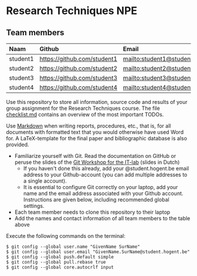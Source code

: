 # Research Techniques NPE

## Team members

| Naam     | Github                        | Email                               |
| :---     | :---                          | :---                                |
| student1 | <https://github.com/student1> | <mailto:student1@student.hogent.be> |
| student2 | <https://github.com/student2> | <mailto:student2@student.hogent.be> |
| student3 | <https://github.com/student3> | <mailto:student3@student.hogent.be> |
| student4 | <https://github.com/student4> | <mailto:student4@student.hogent.be> |

Use this repository to store all information, source code and results of your group assignment for the Research Techniques course. The file [checklist.md](checklist.md) contains an overview of the most important TODOs. 

Use [Markdown](https://guides.github.com/features/mastering-markdown/) when writing reports, procedures, etc., that is, for all documents with formatted text that you would otherwise have used Word for. A LaTeX-template for the final paper and bibliographic database is also provided.

- Familiarize yourself with Git. Read the documentation on GitHub or peruse the slides of the [Git Workshop for the IT-lab](https://gitpitch.com/HoGentTIN/workshop-git-itlab#/) (slides in Dutch)
    - If you haven't done this already, add your @student.hogent.be email address to your Github-account (you can add multiple addresses to a single account).
    - It is essential to configure Git correctly on your laptop, add your name and the email address associated with your Github account. Instructions are given below, including recommended global settings.
- Each team member needs to clone this repository to their laptop
- Add the names and contact information of all team members to the table above

Execute the following commands on the terminal:

```console
$ git config --global user.name "GivenName SurName"
$ git config --global user.email "GivenName.SurName@student.hogent.be"
$ git config --global push.default simple
$ git config --global pull.rebase true
$ git config --global core.autocrlf input
```
